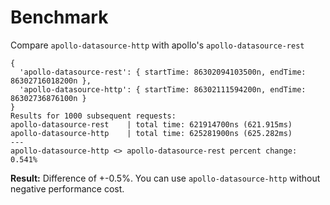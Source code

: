 # Benchmark

Compare `apollo-datasource-http` with apollo's `apollo-datasource-rest`

```
{
  'apollo-datasource-rest': { startTime: 86302094103500n, endTime: 86302716018200n },
  'apollo-datasource-http': { startTime: 86302111594200n, endTime: 86302736876100n }
}
Results for 1000 subsequent requests: 
apollo-datasource-rest    | total time: 621914700ns (621.915ms)
apollo-datasource-http    | total time: 625281900ns (625.282ms)
---
apollo-datasource-http <> apollo-datasource-rest percent change: 0.541%
```

**Result:** Difference of +-0.5%. You can use `apollo-datasource-http` without negative performance cost.